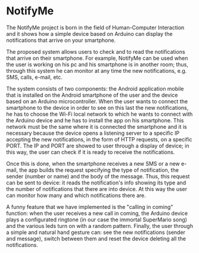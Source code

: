 # NotifyMe
The NotifyMe project is born in the field of Human-Computer Interaction and it shows how a simple device based on Arduino can display the notifications that arrive on your smartphone.

The proposed system allows users to check and to read the notifications that arrive on their smartphone. For example, NotifyMe can be used when the user is working on his pc and his smartphone is in another room; thus, through this system he can monitor at any time the new notifications, e.g. SMS, calls, e-mail, etc.

The system consists of two components: the Android application mobile that is installed on the Android smartphone of the user and the  device based on an Arduino microcontroller.
When the user wants to connect the smartphone to the device in order to see on this last the new notifications, he has to choose the Wi-Fi local network to which he wants to connect with the Arduino device and he has to install the app on his smartphone. This network must be the same where it is connected the smartphone and it is necessary because the device opens a listening server to a specific IP accepting the new notifications, in the form of HTTP requests, on a specific PORT. The IP and PORT are showed to user through a display of device; in this way, the user can check if it is ready to receive the notifications. 

Once this is done, when the smartphone receives a new SMS or a new e-mail, the app builds the request specifying the type of notification, the sender (number or name) and the body of the message. Thus, this request can be sent to device: it reads the notification's info showing its type and the number of notifications that there are into device. At this way the user can monitor how many and which notifications there are.

A funny feature that we have implemented is the "calling in coming" function: when the user receives a new call in coming, the Arduino device plays a configurated ringtone (in our case the immortal SuperMario song) and the various leds turn on with a random pattern.
Finally, the user through a simple and natural hand gesture can: see the new notifications (sender and message), switch between them and reset the device deleting all the notifications.
